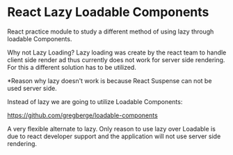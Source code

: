 # React Lazy Loadable Components

React practice module to study a different method of using lazy through loadable Components.

Why not Lazy Loading?
Lazy loading was create by the react team to handle client side render ad thus currently does not work for server side rendering. For this a different solution has to be utilized.

\*Reason why lazy doesn't work is because React Suspense can not be used server side.

Instead of lazy we are going to utilize Loadable Components:

https://github.com/gregberge/loadable-components

A very flexible alternate to lazy. Only reason to use lazy over Loadable is due to react developer support and the application will not use server side rendering.
